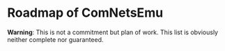 # Roadmap of ComNetsEmu #

**Warning**: This is not a commitment but plan of work. This list is obviously neither complete nor guaranteed.

